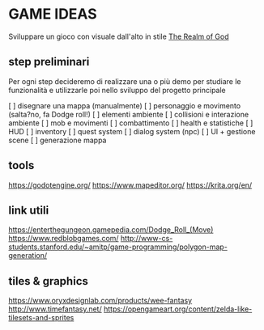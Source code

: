 # GAME IDEAS

Sviluppare un gioco con visuale dall'alto in stile [The Realm of God](https://duckduckgo.com/?q=realm+of+the+mad+god+map&atb=v176-1&iar=images&iax=images&ia=images)

## step preliminari

Per ogni step decideremo di realizzare una o più demo per studiare le funzionalità e utilizzarle poi nello sviluppo del progetto principale

[ ] disegnare una mappa (manualmente)
[ ] personaggio e movimento (salta?no,  fa Dodge roll!)
[ ] elementi ambiente
[ ] collisioni e interazione ambiente
[ ] mob e movimenti
[ ] combattimento
[ ] health e statistiche
[ ] HUD
[ ] inventory
[ ] quest system
[ ] dialog system (npc)
[ ] UI + gestione scene
[ ] generazione mappa



## tools

https://godotengine.org/
https://www.mapeditor.org/
https://krita.org/en/

## link utili

https://enterthegungeon.gamepedia.com/Dodge_Roll_(Move)
https://www.redblobgames.com/
http://www-cs-students.stanford.edu/~amitp/game-programming/polygon-map-generation/

## tiles & graphics

https://www.oryxdesignlab.com/products/wee-fantasy
http://www.timefantasy.net/
https://opengameart.org/content/zelda-like-tilesets-and-sprites
